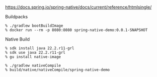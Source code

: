 
https://docs.spring.io/spring-native/docs/current/reference/htmlsingle/  

Buildpacks
```
% ./gradlew bootBuildImage
% docker run --rm -p 8080:8080 spring-native-demo:0.0.1-SNAPSHOT
```

Native Build
```
% sdk install java 22.2.r11-grl
% sdk use java 22.2.r11-grl
% gu install native-image

% ./gradlew nativeCompile
% build/native/nativeCompile/spring-native-demo
```
